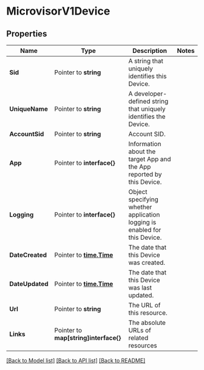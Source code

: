 # MicrovisorV1Device

## Properties

Name | Type | Description | Notes
------------ | ------------- | ------------- | -------------
**Sid** | Pointer to **string** | A string that uniquely identifies this Device. |
**UniqueName** | Pointer to **string** | A developer-defined string that uniquely identifies the Device. |
**AccountSid** | Pointer to **string** | Account SID. |
**App** | Pointer to **interface{}** | Information about the target App and the App reported by this Device. |
**Logging** | Pointer to **interface{}** | Object specifying whether application logging is enabled for this Device. |
**DateCreated** | Pointer to [**time.Time**](time.Time.md) | The date that this Device was created. |
**DateUpdated** | Pointer to [**time.Time**](time.Time.md) | The date that this Device was last updated. |
**Url** | Pointer to **string** | The URL of this resource. |
**Links** | Pointer to **map[string]interface{}** | The absolute URLs of related resources |

[[Back to Model list]](../README.md#documentation-for-models) [[Back to API list]](../README.md#documentation-for-api-endpoints) [[Back to README]](../README.md)


